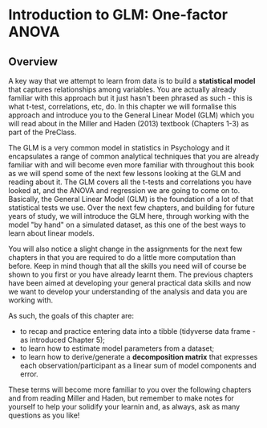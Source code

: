 
# Introduction to GLM: One-factor ANOVA

## Overview

A key way that we attempt to learn from data is to build a **statistical model** that captures relationships among variables. You are actually already familiar with this approach but it just hasn't been phrased as such - this is what t-test, correlations, etc, do. In this chapter we will formalise this approach and introduce you to the General Linear Model (GLM) which you will read about in the Miller and Haden (2013) textbook (Chapters 1-3) as part of the PreClass. 

The GLM is a very common model in statistics in Psychology and it encapsulates a range of common analytical techniques that you are already familiar with and will become even more familiar with throughout this book as we will spend some of the next few lessons looking at the GLM and reading about it. The GLM covers all the t-tests and correlations you have looked at, and the ANOVA and regression we are going to come on to. Basically, the General Linear Model (GLM) is the foundation of a lot of that statistical tests we use. Over the next few chapters, and building for future years of study, we will introduce the GLM here, through working with the model "by hand" on a simulated dataset, as this one of the best ways to learn about linear models.

You will also notice a slight change in the assignments for the next few chapters in that you are required to do a little more computation than before. Keep in mind though that all the skills you need will of course be shown to you first or you have already learnt them. The previous chapters have been aimed at developing your general practical data skills and now we want to develop your understanding of the analysis and data you are working with.

As such, the goals of this chapter are:

- to recap and practice entering data into a tibble (tidyverse data frame - as introduced Chapter 5);
- to learn how to estimate model parameters from a dataset;
- to learn how to derive/generate a **decomposition matrix** that expresses each observation/participant as a linear sum of model components and error.

These terms will become more familiar to you over the following chapters and from reading Miller and Haden, but remember to make notes for yourself to help your solidify your learnin and, as always, ask as many questions as you like!
